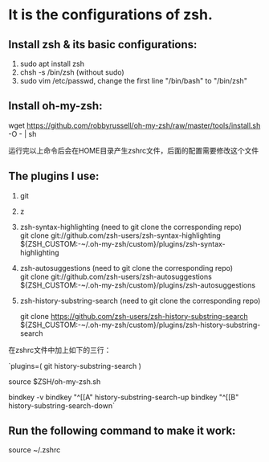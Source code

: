 # It is the configurations of zsh.

## Install zsh & its basic configurations:  
1. sudo apt install zsh
2. chsh -s /bin/zsh (without sudo)
3. sudo vim /etc/passwd, change the first line "/bin/bash" to "/bin/zsh"

## Install oh-my-zsh:  
wget https://github.com/robbyrussell/oh-my-zsh/raw/master/tools/install.sh -O - | sh

运行完以上命令后会在HOME目录产生zshrc文件，后面的配置需要修改这个文件

## The plugins I use:  
1. git

2. z

3. zsh-syntax-highlighting (need to git clone the corresponding repo)  
	git clone git://github.com/zsh-users/zsh-syntax-highlighting ${ZSH_CUSTOM:-~/.oh-my-zsh/custom}/plugins/zsh-syntax-highlighting
	
4. zsh-autosuggestions (need to git clone the corresponding repo)  
	git clone git://github.com/zsh-users/zsh-autosuggestions ${ZSH_CUSTOM:-~/.oh-my-zsh/custom}/plugins/zsh-autosuggestions
	
5. zsh-history-substring-search (need to git clone the corresponding repo)  

   git clone https://github.com/zsh-users/zsh-history-substring-search ${ZSH_CUSTOM:-~/.oh-my-zsh/custom}/plugins/zsh-history-substring-search

  在zshrc文件中加上如下的三行：

  `plugins=(
    git
    history-substring-search
  )

  source $ZSH/oh-my-zsh.sh

  bindkey -v
  bindkey "^[[A" history-substring-search-up
  bindkey "^[[B" history-substring-search-down`

## Run the following command to make it work:
source ~/.zshrc

